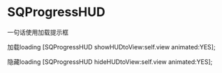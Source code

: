 # SQProgressHUD
一句话使用加载提示框

加载loading
    [SQProgressHUD showHUDtoView:self.view animated:YES];

隐藏loading
    [SQProgressHUD hideHUDtoView:self.view animated:YES];


